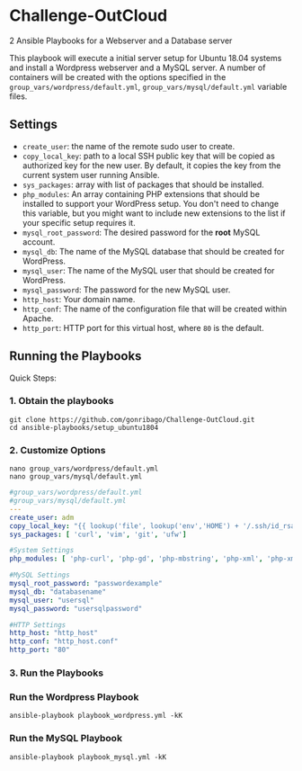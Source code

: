 # Challenge-OutCloud
2 Ansible Playbooks for a Webserver and a Database server

This playbook will execute a initial server setup for Ubuntu 18.04 systems and install a Wordpress webserver and a MySQL server.
A number of containers will be created with the options specified in the `group_vars/wordpress/default.yml`, `group_vars/mysql/default.yml` variable files.

## Settings

- `create_user`: the name of the remote sudo user to create.
- `copy_local_key`: path to a local SSH public key that will be copied as authorized key for the new user. By default, it copies the key from the current system user running Ansible.
- `sys_packages`: array with list of packages that should be installed.
- `php_modules`:  An array containing PHP extensions that should be installed to support your WordPress setup. You don't need to change this variable, but you might want to include new extensions to the list if your specific setup requires it.
- `mysql_root_password`: The desired password for the **root** MySQL account.
- `mysql_db`: The name of the MySQL database that should be created for WordPress.
- `mysql_user`: The name of the MySQL user that should be created for WordPress.
- `mysql_password`: The password for the new MySQL user.
- `http_host`: Your domain name.
- `http_conf`: The name of the configuration file that will be created within Apache.
- `http_port`: HTTP port for this virtual host, where `80` is the default. 


## Running the Playbooks

Quick Steps:

### 1. Obtain the playbooks
```shell
git clone https://github.com/gonribago/Challenge-OutCloud.git
cd ansible-playbooks/setup_ubuntu1804
```

### 2. Customize Options

```shell
nano group_vars/wordpress/default.yml
nano group_vars/mysql/default.yml
```

```yml
#group_vars/wordpress/default.yml
#group_vars/mysql/default.yml
---
create_user: adm
copy_local_key: "{{ lookup('file', lookup('env','HOME') + '/.ssh/id_rsa.pub') }}"
sys_packages: [ 'curl', 'vim', 'git', 'ufw']

#System Settings
php_modules: [ 'php-curl', 'php-gd', 'php-mbstring', 'php-xml', 'php-xmlrpc', 'php-soap', 'php-intl', 'php-zip' ]

#MySQL Settings
mysql_root_password: "passwordexample"
mysql_db: "databasename"
mysql_user: "usersql"
mysql_password: "usersqlpassword"

#HTTP Settings
http_host: "http_host"
http_conf: "http_host.conf"
http_port: "80"
```

### 3. Run the Playbooks

### Run the Wordpress Playbook
```command
ansible-playbook playbook_wordpress.yml -kK
```

### Run the MySQL Playbook
```command
ansible-playbook playbook_mysql.yml -kK
```
